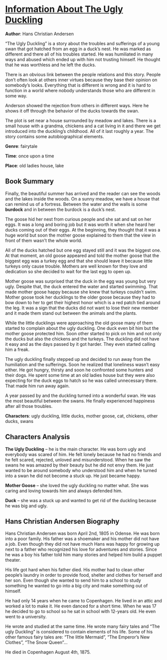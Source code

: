 # [Information About The Ugly Duckling](https://www.bookreports.info/the-ugly-duckling-summary/)

**Author**: Hans Christian Andersen

“The Ugly Duckling” is a story about the troubles and sufferings of a young swan that got hatched from an egg in a duck’s nest. He was marked as different and there all of his troubles started. He was humiliated in many ways and abused which ended up with him not trusting himself. He thought that he was worthless and he left the ducks.

There is an obvious link between the people relations and this story. People don’t often look at others inner virtues because they base their opinion on somebody’s looks. Everything that is different is wrong and it is hard to function in a world where nobody understands those who are different in some way.

Anderson showed the rejection from others in different ways. Here he shows it off through the behavior of the ducks towards the swan.

The plot is set near a house surrounded by meadow and lakes. There is a small house with a grandma, chickens and a cat living in it and there we get introduced into the duckling’s childhood. All of it last roughly a year. The story contains some autobiographical elements.

**Genre**: fairytale

**Time**: once upon a time

**Place**: old ladies house, lake

## Book Summary

Finally, the beautiful summer has arrived and the reader can see the woods and the lakes inside the woods. On a sunny meadow, we have a house that can remind us of a fortress. Between the water and the walls is some **burdock** and in between the burdock is a duck’s nest.

The goose hid her nest from curious people and she sat and sat on her eggs. It was a long and boring job but it was worth it when she heard her ducks coming out of their eggs. At the beginning, they thought that it was a huge world but soon the mother goose explained to them that the view in front of them wasn’t the whole world.

All of the ducks hatched but one egg stayed still and it was the biggest one. At that moment, an old goose appeared and told the mother goose that the biggest egg was a turkey egg and that she should leave it because little turkeys only cause trouble. Mothers are well known for they love and dedication so she decided to wait for the last egg to open up.

Mother goose was surprised that the duck in the egg was young but very ugly. Despite that, the duck entered the water and started swimming. That made mother goose happy because she knew that turkeys couldn’t swim. Mother goose took her ducklings to the older goose because they had to bow down to her to get their highest honor which is a red patch tied around the leg. It was a sign that the ducks did not want to lose their new member and it made them stand out between the animals and the plants.

While the little ducklings were approaching the old goose many of them started to complain about the ugly duckling. One duck even bit him but the mother goose protected him. Soon other started to pick on him and not only the ducks but also the chickens and the turkeys. The duckling did not have it easy and as the days passed by it got harder. They even started calling him a freak.

The ugly duckling finally stepped up and decided to run away from the humiliation and the sufferings. Soon he realized that loneliness wasn’t easy either. He got hungry, thirsty and soon he confronted some hunters and their dogs. He spent some time at an old ladies house but they were also expecting for the duck eggs to hatch so he was called unnecessary there. That made him run away again.

A year passed by and the duckling turned into a wonderful swan. He was the most beautiful between the swans. He finally experienced happiness after all those troubles.

**Characters**: ugly duckling, little ducks, mother goose, cat, chickens, other ducks, swans

## Characters Analysis

**The Ugly Duckling** – he is the main character. He was born ugly and everybody was scared of him. He felt lonely because he had no friends and he felt scared, rejected, unloved and misunderstood. When he saw the swans he was amazed by their beauty but he did not envy them. He just wanted to be around somebody who understood him and when he turned into a swan he did not become a stuck up. He just became happy.

**Mother Goose** – she loved the ugly duckling no matter what. She was caring and loving towards him and always defended him.

**Duck** – she was a stuck up and wanted to get rid of the duckling because he was big and ugly.

## Hans Christian Andersen Biography

Hans Christian Andersen was born April 2nd, 1805 in Odense. He was born into a poor family. His father was a shoemaker and his mother did not have a job. Even though they did not have much Hans was happy for growing up next to a father who recognized his love for adventures and stories. Since he was a boy his father told him many stories and helped him build a puppet theater.

His life got hard when his father died. His mother had to clean other people’s laundry in order to provide food, shelter and clothes for herself and her son. Even though she wanted to send him to a school to study something he wanted to go into a big city and make something out of himself.

He had only 14 years when he came to Copenhagen. He lived in an attic and worked a lot to make it. He even danced for a short time. When he was 17 he decided to go to school so he sat in school with 12-years old. He even went to a university.

He wrote and studied at the same time. He wrote many fairy tales and “The ugly Duckling” is considered to contain elements of his life. Some of his other famous fairy tales are: “The little Mermaid”, “The Emperor’s New Clothes”, “The Snow Queen”…

He died in Copenhagen August 4th, 1875.
